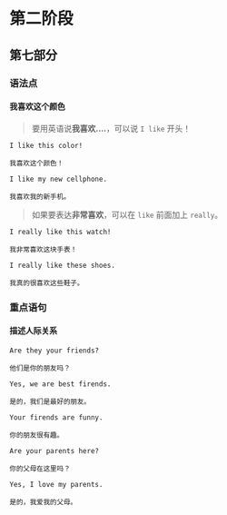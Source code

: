 # 第二阶段

## 第七部分

### 语法点

#### 我喜欢这个颜色

> 要用英语说**我喜欢....**，可以说 `I like` 开头！

```text
I like this color!

我喜欢这个颜色！
```

```text
I like my new cellphone.

我喜欢我的新手机。
```

> 如果要表达**非常喜欢**，可以在 `like` 前面加上 `really`。

```text
I really like this watch!

我非常喜欢这块手表！
```

```text
I really like these shoes.

我真的很喜欢这些鞋子。
```

### 重点语句

#### 描述人际关系

```text
Are they your friends?

他们是你的朋友吗？
```

```text
Yes, we are best firends.

是的，我们是最好的朋友。
```

```text
Your firends are funny.

你的朋友很有趣。
```

```text
Are your parents here?

你的父母在这里吗？
```

```text
Yes, I love my parents.

是的，我爱我的父母。
```
